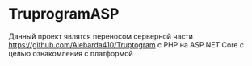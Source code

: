 # TruprogramASP
Данный проект являтся переносом серверной части https://github.com/Alebarda410/Truptogram с PHP на ASP.NET Core с целью ознакомления с платформой
